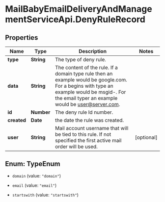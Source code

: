 # MailBabyEmailDeliveryAndManagementServiceApi.DenyRuleRecord

## Properties

Name | Type | Description | Notes
------------ | ------------- | ------------- | -------------
**type** | **String** | The type of deny rule. | 
**data** | **String** | The content of the rule.  If a domain type rule then an example would be google.com. For a begins with type an example would be msgid-.  For the email typer an example would be user@server.com. | 
**id** | **Number** | The deny rule Id number. | 
**created** | **Date** | the date the rule was created. | 
**user** | **String** | Mail account username that will be tied to this rule.  If not specified the first active mail order will be used. | [optional] 



## Enum: TypeEnum


* `domain` (value: `"domain"`)

* `email` (value: `"email"`)

* `startswith` (value: `"startswith"`)




